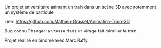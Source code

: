 Un projet universitaire animant un train dans un scène 3D avec notemment un système de particule

Lien: https://github.com/Mathieu-Grasset/Animation-Train-3D

Bug connu:Changer la vitesse dans un virage fait dérailler le train. 

Projet réalisé en binôme avec Marc Raffy. 